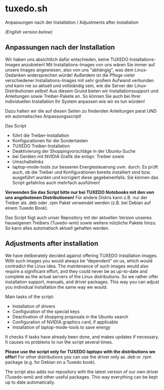 # tuxedo.sh

Anpassungen nach der Installation / Adjustments after installation

_(English version below)_

## Anpassungen nach der Installation

Wir haben uns absichtlich dafür entschieden, keine TUXEDO Installations-Images anzubieten!
Mit Installations-Images von uns wären Sie immer auf unsere Images angewiesen, also von uns "abhängig", was dem Linux-Gedanken widersprechen würde!
Außerdem ist die Pflege vieler verschiedener Installations-Images mit sehr großem Aufwand verbunden und kann nie so aktuell und vollständig sein, wie die Server der Linux-Distributionen selbst!
Aus diesem Grund bieten wir Installationssupport und Anleitungen sowie Treiber-Pakete an. So können Sie auch bei Ihrer individuellen Installation Ihr System anpassen wie wir es tun würden!

Dazu halten wir die auf diesen Seiten zu findenden Anleitungen parat UND ein automatisches Anpassungsscript!

Das Script 
* führt die Treiber-Installation
* Konfigurationen für die Sondertasten
* TUXEDO Treiber-Installation
* Deaktivierung der Shoppingvorschläge in der Ubuntu-Suche
* bei Geräten mit NVIDIA Grafik die entspr. Treiber 
sowie 
* Umschaltelinks
* laptop-mode-tools zur besseren Energiesteuerung uvm. durch. 
Es prüft auch, ob die Treiber und Konfigurationen bereits installiert sind bzw. ausgeführt wurden und korrigiert diese gegebenenfalls. Sie können das Script gefahrlos auch mehrfach ausführen!

**Verwenden Sie das Script bitte nur bei TUXEDO _Notebooks_ mit den von uns angebotenen Distributionen!**
Für andere Distris kann z.B. nur der Treiber als .deb oder .rpm Paket verwendet werden (z.B. bei Debian auf einem Tuxedo Book).

Das Script fügt auch unser Repository mit der aktuellen Version unseres hauseigenen Treibers (Tuxedo-wmi) sowie weitere nützliche Pakete hinzu. So kann alles automatisch aktuell gehalten werden.


## Adjustments after installation

We have deliberately decided against offering TUXEDO installation images. With such images you would always be “dependent” on us, which would contradict the Linux idea. The maintenance of such images would also require a significant effort, and they could never be as up-to-date and complete as the actual servers of the Linux distributions. So we rather offer installation support, manuals, and driver packages. This way you can adjust you individual installation the same way we would.

Main tasks of the script:
* Installation of drivers
* Configuration of the special keys
* Deactivation of shopping proposals in the Ubuntu search
* Configuration of NVIDIA graphics card, if applicable
* Installation of laptop-mode-tools to save energy

It checks if tasks have already been done, and makes updates if necessary. It causes no problems to run the script several times. 

**Please use the script only for TUXEDO _laptops_ with the distributions we offer!**
For other distributions you can use the driver only as .deb or .rpm package (e.g. for Debian on a Tuxedo book).

The script also adds our repository with the latest version of our own driver (Tuxedo-wmi) and other useful packages. This way everything can be kept up to date automatically.
